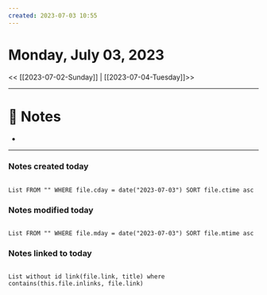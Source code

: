 ```yaml
---
created: 2023-07-03 10:55
---
```


# Monday, July 03, 2023

<< [[2023-07-02-Sunday]] | [[2023-07-04-Tuesday]]>>

---

# 📝 Notes
- 

---

### Notes created today

```dataview

List FROM "" WHERE file.cday = date("2023-07-03") SORT file.ctime asc

```

### Notes modified today

```dataview

List FROM "" WHERE file.mday = date("2023-07-03") SORT file.mtime asc

```

### Notes linked to today

```dataview 

List without id link(file.link, title) where contains(this.file.inlinks, file.link)

```